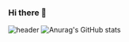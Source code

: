 ### Hi there 👋
![header](https://capsule-render.vercel.app/api?type=waving)
![Anurag's GitHub stats](https://github-readme-stats.vercel.app/api?username=MinjoonHK&show_icons=true&theme=radical)
